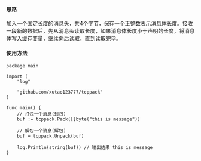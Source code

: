 
#### 思路
加入一个固定长度的消息头，共4个字节，保存一个正整数表示消息体长度。接收一段新的数据后，先从消息头读取长度，如果消息体长度小于声明的长度，将消息体写入缓存变量，继续向后读取，直到读取完毕。

#### 使用方法

```
package main

import (
	"log"

	"github.com/xutao123777/tcppack"
)

func main() {
	// 打包一个消息(封包)
	buf := tcppack.Pack([]byte("this is message"))

	// 解包一个消息(解包)
	buf = tcppack.Unpack(buf)

	log.Println(string(buf)) // 输出结果 this is message
}
